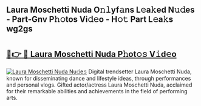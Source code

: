 ## Laura Moschetti Nuda O𝚗𝚕yf𝚊ns L𝚎a𝚔ed N𝚞𝚍es - Part-Gnv P𝚑𝚘tos Vi𝚍𝚎o - H𝚘𝚝 Part L𝚎a𝚔s wg2gs

# <h2><a href="http://kf8bjnd.oniu.top/?m=Laura+Moschetti+Nuda">🔗👉 🔴 Laura Moschetti Nuda P𝚑ot𝚘𝚜 V𝚒d𝚎o</a></h2>

[![Laura Moschetti Nuda Nu𝚍e𝚜](https://i.imgur.com/0qMVB7G.gif)](http://kf8bjnd.oniu.top/?m=Laura+Moschetti+Nuda)
Digital trendsetter Laura Moschetti Nuda, known for disseminating dance and lifestyle ideas, through performances and personal vlogs. Gifted actor/actress Laura Moschetti Nuda, acclaimed for their remarkable abilities and achievements in the field of performing arts.  
